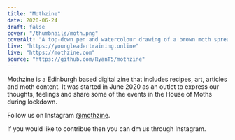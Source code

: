 ```yaml
---
title: "Mothzine"
date: 2020-06-24
draft: false
cover: "/thumbnails/moth.png"
coverAlt: "A top-down pen and watercolour drawing of a brown moth spreading its wings on a cream background."
live: "https://youngleadertraining.online"
live: "https://mothzine.com"
source: "https://github.com/RyanT5/mothzine"
---
```


Mothzine is a Edinburgh based digital zine that includes recipes, art, articles and moth content. It was started in June 2020 as an outlet to express our thoughts, feelings and share some of the events in the House of Moths during lockdown.

Follow us on Instagram [@mothzine](https://www.instagram.com/mothzine/).

If you would like to contribue then you can dm us through Instagram.